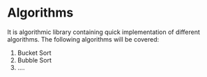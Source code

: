 # Algorithms
It is algorithmic library containing quick implementation of different algorithms.
The following algorithms will be covered:
1. Bucket Sort
2. Bubble Sort
3. ....
